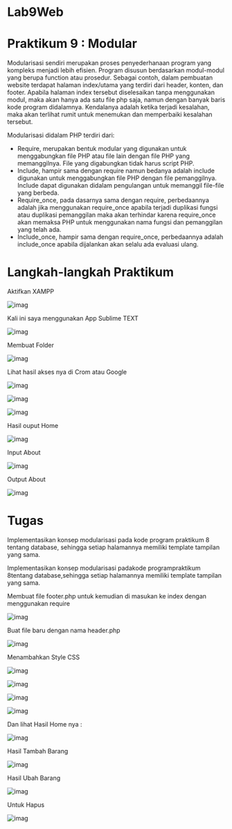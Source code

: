 # Lab9Web
# Praktikum 9 : Modular
Modularisasi sendiri merupakan proses penyederhanaan program yang kompleks menjadi lebih efisien. Program disusun berdasarkan modul-modul yang berupa function atau prosedur.
Sebagai contoh, dalam pembuatan website terdapat halaman index/utama yang terdiri dari header, konten, dan footer. Apabila halaman index tersebut diselesaikan tanpa menggunakan modul, maka akan hanya ada satu file php saja, namun dengan banyak baris kode program didalamnya. Kendalanya adalah ketika terjadi kesalahan, maka akan terlihat rumit untuk menemukan dan memperbaiki kesalahan tersebut.

Modularisasi didalam PHP terdiri dari:

- Require, merupakan bentuk modular yang digunakan untuk menggabungkan file PHP atau file lain dengan file PHP yang memanggilnya. File yang digabungkan tidak harus script PHP.
- Include, hampir sama dengan require namun bedanya adalah include digunakan untuk menggabungkan file PHP dengan file pemanggilnya. Include dapat digunakan didalam pengulangan untuk memanggil file-file yang berbeda.
- Require_once, pada dasarnya sama dengan require, perbedaannya adalah jika menggunakan require_once apabila terjadi duplikasi fungsi atau duplikasi pemanggilan maka akan terhindar karena require_once akan memaksa PHP untuk menggunakan nama fungsi dan pemanggilan yang telah ada.
- Include_once, hampir sama dengan require_once, perbedaannya adalah include_once apabila dijalankan akan selalu ada evaluasi ulang.

# Langkah-langkah Praktikum

Aktifkan XAMPP

![imag](https://github.com/fdlhrauf/Lab9Web/blob/main/foto/xampp.JPG)

Kali ini saya menggunakan App Sublime TEXT

![imag](https://github.com/fdlhrauf/Lab9Web/blob/main/foto/sublime.JPG)

Membuat Folder

![imag](https://github.com/fdlhrauf/Lab9Web/blob/main/foto/file.JPG)

Lihat hasil akses nya di Crom atau Google

![imag](https://github.com/fdlhrauf/Lab9Web/blob/main/foto/indexof.JPG)

![imag](https://github.com/fdlhrauf/Lab9Web/blob/main/foto/header2.JPG)

![imag](https://github.com/fdlhrauf/Lab9Web/blob/main/foto/home1.JPG)

Hasil ouput Home

![imag](https://github.com/fdlhrauf/Lab9Web/blob/main/foto/home.JPG)

Input About

![imag](https://github.com/fdlhrauf/Lab9Web/blob/main/foto/about1.JPG)

Output About

![imag](https://github.com/fdlhrauf/Lab9Web/blob/main/foto/about.JPG)

# Tugas

Implementasikan konsep modularisasi pada kode program praktikum 8 tentang database, sehingga setiap halamannya memiliki template tampilan yang sama.

Implementasikan konsep modularisasi padakode programpraktikum 8tentang database,sehingga setiap halamannya memiliki template tampilan yang sama.

Membuat file footer.php untuk kemudian di masukan ke index dengan menggunakan require

![imag](https://github.com/fdlhrauf/Lab9Web/blob/main/lab9php/foto/footer1.JPG)

Buat file baru dengan nama header.php

![imag](https://github.com/fdlhrauf/Lab9Web/blob/main/lab9php/foto/header1.JPG)

Menambahkan Style CSS

![imag](https://github.com/fdlhrauf/Lab9Web/blob/main/lab9php/foto/stylecss1.JPG)

![imag](https://github.com/fdlhrauf/Lab9Web/blob/main/lab9php/foto/stylecss2.JPG)

![imag](https://github.com/fdlhrauf/Lab9Web/blob/main/lab9php/foto/stylecss3.JPG)

![imag](https://github.com/fdlhrauf/Lab9Web/blob/main/lab9php/foto/stylecss4.JPG)

Dan lihat Hasil Home nya :

![imag](https://github.com/fdlhrauf/Lab9Web/blob/main/lab9php/foto/home3.JPG)

Hasil Tambah Barang

![imag](https://github.com/fdlhrauf/Lab9Web/blob/main/lab9php/foto/tambah4.JPG)

Hasil Ubah Barang

![imag](https://github.com/fdlhrauf/Lab9Web/blob/main/lab9php/foto/ubah5.JPG)

Untuk Hapus

![imag](https://github.com/fdlhrauf/Lab9Web/blob/main/lab9php/foto/hapus2.JPG)
